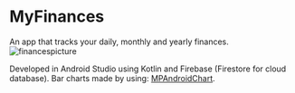 # MyFinances
An app that tracks your daily, monthly and yearly finances.
![financespicture](https://user-images.githubusercontent.com/96661032/235338654-96d55c7c-c4e2-454f-b061-f5bcfb004cc5.png)

Developed in Android Studio using Kotlin and Firebase (Firestore for cloud database).
Bar charts made by using: [MPAndroidChart](https://github.com/PhilJay/MPAndroidChart).

